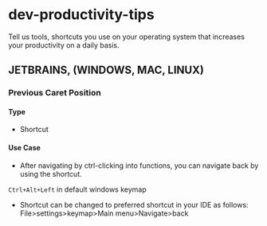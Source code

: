 # dev-productivity-tips
Tell us tools, shortcuts you use on your operating system that increases your productivity on a daily basis.

## JETBRAINS, (WINDOWS, MAC, LINUX)

### Previous Caret Position

#### Type
  - Shortcut
#### Use Case
  - After navigating by ctrl-clicking into functions, you can navigate back by using the shortcut.
 
`Ctrl+Alt+Left` in default windows keymap
 - Shortcut can be changed to preferred shortcut in your IDE as follows:
    File>settings>keymap>Main menu>Navigate>back
